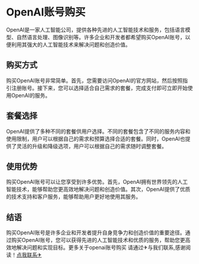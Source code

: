# OpenAI账号购买

OpenAI是一家人工智能公司，提供各种先进的人工智能技术和服务，包括语言模型、自然语言处理、图像识别等。许多企业和开发者都希望购买OpenAI账号，以便利用其强大的人工智能技术来解决问题和创造价值。

## 购买方式

购买OpenAI账号非常简单。首先，您需要访问OpenAI的官方网站，然后按照指引注册账号。接下来，您可以选择适合自己需求的套餐，完成支付即可立即开始使用OpenAI的服务。

## 套餐选择

OpenAI提供了多种不同的套餐供用户选择。不同的套餐包含了不同的服务内容和使用限制，用户可以根据自己的需求和预算选择合适的套餐。同时，OpenAI也提供了灵活的升级和降级选项，用户可以根据自己的需求随时调整套餐。

## 使用优势

购买OpenAI账号可以让您享受到许多优势。首先，OpenAI拥有世界领先的人工智能技术，能够帮助您更高效地解决问题和创造价值。其次，OpenAI提供了优质的技术支持和客户服务，能够帮助用户更好地使用其服务。

## 结语

购买OpenAI账号是许多企业和开发者提升自身竞争力和创造价值的重要途径。通过购买OpenAI账号，您可以获得先进的人工智能技术和优质的服务，帮助您更高效地解决问题和实现目标。更多关于openai账号购买 请通过✈与我们联系,感谢阅读！[点我联系✈](https://u.G208.com)